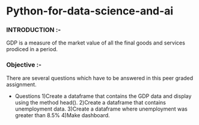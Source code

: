 # Python-for-data-science-and-ai

### INTRODUCTION :-

GDP is a measure of the market value of all the final goods and services prodiced in a period.
 
### Objective :-
There are several questions which have to be answered in this peer graded assignment.

- Questions
1)Create a dataframe that contains the GDP data and display using the method head().
2)Create a dataframe that contains unemployment data.
3)Create a dataframe where unemployment was greater than 8.5%
4)Make dashboard.
